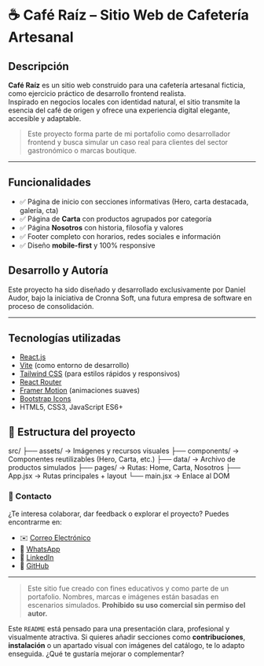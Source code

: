 # ☕ Café Raíz – Sitio Web de Cafetería Artesanal

## Descripción

**Café Raíz** es un sitio web construido para una cafetería artesanal ficticia, como ejercicio práctico de desarrollo frontend realista.  
Inspirado en negocios locales con identidad natural, el sitio transmite la esencia del café de origen y ofrece una experiencia digital elegante, accesible y adaptable.

> Este proyecto forma parte de mi portafolio como desarrollador frontend y busca simular un caso real para clientes del sector gastronómico o marcas boutique.

---

## Funcionalidades

- ✅ Página de inicio con secciones informativas (Hero, carta destacada, galería, cta)
- ✅ Página de **Carta** con productos agrupados por categoría
- ✅ Página **Nosotros** con historia, filosofía y valores
- ✅ Footer completo con horarios, redes sociales e información
- ✅ Diseño **mobile-first** y 100% responsive

## Desarrollo y Autoría
Este proyecto ha sido diseñado y desarrollado exclusivamente por Daniel Audor, bajo la iniciativa de Cronna Soft, una futura empresa de software en proceso de consolidación.

---

## Tecnologías utilizadas

- [React.js](https://reactjs.org/)
- [Vite](https://vitejs.dev/) (como entorno de desarrollo)
- [Tailwind CSS](https://tailwindcss.com/) (para estilos rápidos y responsivos)
- [React Router](https://reactrouter.com/)
- [Framer Motion](https://www.framer.com/motion/) (animaciones suaves)
- [Bootstrap Icons](https://icons.getbootstrap.com)
- HTML5, CSS3, JavaScript ES6+

## 📁 Estructura del proyecto

src/
├── assets/ → Imágenes y recursos visuales
├── components/ → Componentes reutilizables (Hero, Carta, etc.)
├── data/ → Archivo de productos simulados
├── pages/ → Rutas: Home, Carta, Nosotros
├── App.jsx → Rutas principales + layout
└── main.jsx → Enlace al DOM

### 📩 Contacto
¿Te interesa colaborar, dar feedback o explorar el proyecto? Puedes encontrarme en:

- ✉️ [Correo Electrónico](mailto:cronna2322@gmail.com)
- 💬 [WhatsApp](https://api.whatsapp.com/send?phone=573175403782)
- 🔗 [LinkedIn](https://linkedin.com/in/dannnor/)  
- 🐙 [GitHub](https://github.com/Cronna-soft/)  

---

> Este sitio fue creado con fines educativos y como parte de un portafolio. Nombres, marcas e imágenes están basadas en escenarios simulados. **Prohibido su uso comercial sin permiso del autor.**

Este `README` está pensado para una presentación clara, profesional y visualmente atractiva. Si quieres añadir secciones como **contribuciones**, **instalación** o un apartado visual con imágenes del catálogo, te lo adapto enseguida. ¿Qué te gustaría mejorar o complementar?
